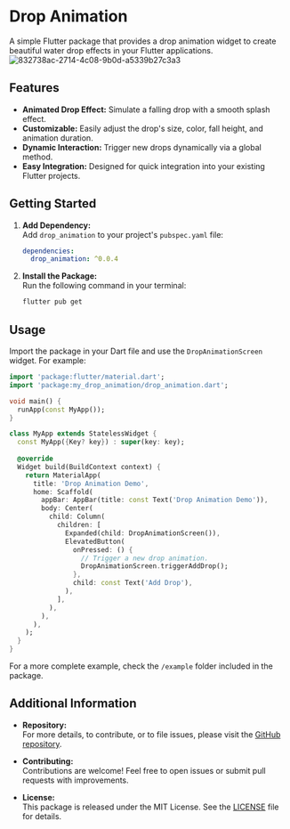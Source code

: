 # Drop Animation

A simple Flutter package that provides a drop animation widget to create beautiful water drop effects in your Flutter applications.
![832738ac-2714-4c08-9b0d-a5339b27c3a3](https://github.com/user-attachments/assets/f3c495a3-3a73-418d-a3ad-587b8b72662c)

## Features

- **Animated Drop Effect:** Simulate a falling drop with a smooth splash effect.
- **Customizable:** Easily adjust the drop's size, color, fall height, and animation duration.
- **Dynamic Interaction:** Trigger new drops dynamically via a global method.
- **Easy Integration:** Designed for quick integration into your existing Flutter projects.

## Getting Started

1. **Add Dependency:**  
   Add `drop_animation` to your project's `pubspec.yaml` file:

   ```yaml
   dependencies:
     drop_animation: ^0.0.4
   ```

2. **Install the Package:**  
   Run the following command in your terminal:
   
   ```bash
   flutter pub get
   ```

## Usage

Import the package in your Dart file and use the `DropAnimationScreen` widget. For example:

```dart
import 'package:flutter/material.dart';
import 'package:my_drop_animation/drop_animation.dart';

void main() {
  runApp(const MyApp());
}

class MyApp extends StatelessWidget {
  const MyApp({Key? key}) : super(key: key);
  
  @override
  Widget build(BuildContext context) {
    return MaterialApp(
      title: 'Drop Animation Demo',
      home: Scaffold(
        appBar: AppBar(title: const Text('Drop Animation Demo')),
        body: Center(
          child: Column(
            children: [
              Expanded(child: DropAnimationScreen()),
              ElevatedButton(
                onPressed: () {
                  // Trigger a new drop animation.
                  DropAnimationScreen.triggerAddDrop();
                },
                child: const Text('Add Drop'),
              ),
            ],
          ),
        ),
      ),
    );
  }
}
```

For a more complete example, check the `/example` folder included in the package.

## Additional Information

- **Repository:**  
  For more details, to contribute, or to file issues, please visit the [GitHub repository](https://github.com/mustafakilic097/drop_animation.git).

- **Contributing:**  
  Contributions are welcome! Feel free to open issues or submit pull requests with improvements.

- **License:**  
  This package is released under the MIT License. See the [LICENSE](LICENSE) file for details.
